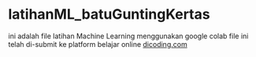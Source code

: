# latihanML_batuGuntingKertas

ini adalah file latihan Machine Learning menggunakan google colab
file ini telah di-submit ke platform belajar online [dicoding.com](https://dicoding.com)
